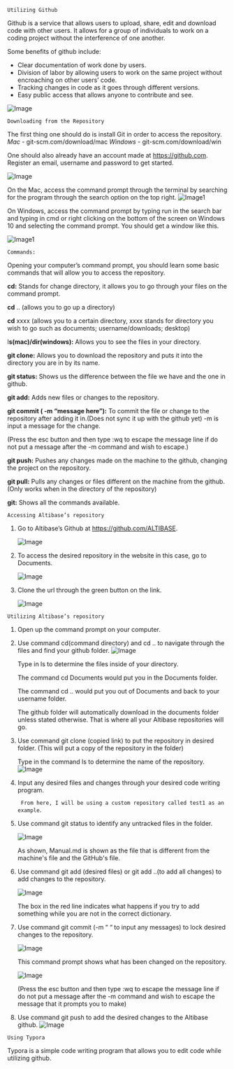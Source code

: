 ```
Utilizing Github
```


Github is a service that allows users to upload, share, edit and download code with other users. It allows for a group of individuals to work on a coding project without the interference of one another. 

Some benefits of github include:

- Clear documentation of work done by users.
- Division of labor by allowing users to work on the same project without encroaching on other users’ code.
- Tracking changes in code as it goes through different versions.
- Easy public access that allows anyone to contribute and see.

![Image](https://user-images.githubusercontent.com/98681/53048332-597afc80-3449-11e9-899d-e1897031e70e.png)

```
Downloading from the Repository 
```

The first thing one should do is install Git in order to access the repository.
	*Mac* - git-scm.com/download/mac
	*Windows* - git-scm.com/download/win

One should also already have an account made at https://github.com. Register an email, username and password to get started.

![Image](https://i.imgur.com/fLJ1lQn.png)

On the Mac, access the command prompt through the terminal by searching for the program through the search option on the top right.
![Image1](https://i.imgur.com/BT1KntD.png)

On Windows, access the command prompt by typing run in the search bar and typing in cmd or right clicking on the bottom of the screen on Windows 10 and selecting the command prompt.
You should get a window like this.

![Image1](https://www.howtogeek.com/wp-content/uploads/2017/06/wrb_top-650x300.png)

```
Commands:
```

Opening your computer’s command prompt, you should learn some basic commands that will allow you to access the repository.

**cd:** Stands for change directory, it allows you to go through your files on the command prompt.

**cd** .. (allows you to go up a directory)

**cd** xxxx (allows you to a certain directory, xxxx stands for directory you wish to go such as documents; username/downloads; desktop)

l**s(mac)/dir(windows):** Allows you to see the files in your directory.

**git clone:** Allows you to download the repository and puts it into the directory you are in by its name.

**git status:** Shows us the difference between the file we have and the one in github.

**git add:** Adds new files or changes to the repository.

**git commit ( -m “message here”):** To commit the file or change to the repository after adding it in.(Does not sync it up with the github yet) -m is input a message for the change.

(Press the esc button and then type :wq to escape the message line if do not put a message after the -m command and wish to escape.)

**git push:** Pushes any changes made on the machine to the github, changing the project on the repository. 

**git pull:** Pulls any changes or files different on the machine from the github.(Only works when in the directory of the repository)

**git:** Shows all the commands available.

	Accessing Altibase’s repository
1. Go to Altibase’s Github at https://github.com/ALTIBASE.

   ![Image](https://i.imgur.com/tQDyvdk.png)

2. To access the desired repository in the website in this case, go to Documents.

   ![Image](https://i.imgur.com/arCk4rB.png)

   

   

3. Clone the url through the green button on the link.

   ![Image](https://i.imgur.com/kbwMBS5.png)

```
Utilizing Altibase’s repository
```

1. Open up the command prompt on your computer.

2. Use command cd(command directory) and cd .. to navigate through the files and find your github folder.
   ![Image](https://i.imgur.com/f5frlWE.png)


   Type in ls to determine the files inside of your directory. 

   The command cd Documents would put you in the Documents folder.

   The command cd .. would put you out of Documents and back to your username folder.

   The github folder will automatically download in the documents folder unless stated otherwise. That is where all your Altibase repositories will go.

3. Use command git clone (copied link) to put the repository in desired folder.
   (This will put a copy of the repository in the folder)

   Type in the command ls to determine the name of the repository.
   ![Image](https://i.imgur.com/a80wiEO.png)

4. Input any desired files and changes through your desired code writing program.

   ``` From here, I will be using a custom repository called test1 as an example```.

5. Use command git status to identify any untracked files in the folder. 

   ![Image](https://i.imgur.com/JhRTvTI.png)

   As shown, Manual.md is shown as the file that is different from the machine's file and the GitHub's file.

6. Use command git add (desired files) or git add ..(to add all changes) to add changes to the repository.

   ![Image](https://i.imgur.com/d9OHJfa.png)

   The box in the red line indicates what happens if you try to add something while you are not in the correct dictionary.

7. Use command git commit (-m “ “ to input any messages) to lock desired changes to the repository.

   ![Image](https://i.imgur.com/d12iJhS.png)

   This command prompt shows what has been changed on the repository.

   ![Image](https://i.imgur.com/7CV2biE.png)

   (Press the esc button and then type :wq to escape the message line if do not put a message after the -m command and wish to escape the message that it prompts you to make)

8. Use command git push to add the desired changes to the Altibase github.
   ![Image](https://i.imgur.com/2xYpArb.png)

```
Using Typora
```

Typora is a simple code writing program that allows you to edit code while utilizing github.

